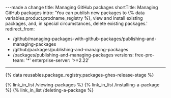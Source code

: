 ---made a change
title: Managing GitHub packages
shortTitle: Managing GitHub packages
intro: 'You can publish new packages to {% data variables.product.prodname_registry %}, view and install existing packages, and, in special circumstances, delete existing packages.'
redirect_from:
  - /github/managing-packages-with-github-packages/publishing-and-managing-packages
  - /github/packages/publishing-and-managing-packages
  - /packages/publishing-and-managing-packages
versions:
  free-pro-team: '*'
  enterprise-server: '>=2.22'
---

{% data reusables.package_registry.packages-ghes-release-stage %}

{% link_in_list /viewing-packages %}
{% link_in_list /installing-a-package %}
{% link_in_list /deleting-a-package %}  

